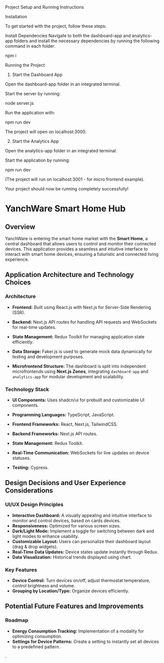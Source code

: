
Project Setup and Running Instructions

Installation

To get started with the project, follow these steps:

Install Dependencies Navigate to both the dashboard-app and analytics-app folders and install the necessary dependencies by running the following command in each folder:

npm i

Running the Project

1. Start the Dashboard App

Open the dashboard-app folder in an integrated terminal.

Start the server by running:

node server.js

Run the application with:

npm run dev

The project will open on localhost:3000.

2. Start the Analytics App

Open the analytics-app folder in an integrated terminal.

Start the application by running:

npm run dev

(The project will run  on localhost:3001 - for micro frontend example).

Your project should now be running completely successfully!


# YanchWare Smart Home Hub

## Overview

YanchWare is entering the smart home market with the **Smart Home**, a central dashboard that allows users to control and monitor their connected devices. This application provides a seamless and intuitive interface to interact with smart home devices, ensuring a futuristic and connected living experience.

## Application Architecture and Technology Choices

### Architecture

- **Frontend:** Built using React.js with Next.js for Server-Side Rendering (SSR).

- **Backend:** Next.js API routes for handling API requests and WebSockets for real-time updates.

- **State Management:** Redux Toolkit for managing application state efficiently.

- **Data Storage:** Faker.js is used to generate mock data dynamically for testing and development purposes.

- **Microfrontend Structure:** The dashboard is split into independent microfrontends using **Next.js Zones**, integrating `dashboard-app` and `analytics-app` for modular development and scalability.

### Technology Stack

- **UI Components:** Uses shadcn/ui for prebuilt and customizable UI components.

- **Programming Languages:** TypeScript, JavaScript.

- **Frontend Frameworks:** React, Next.js, TailwindCSS.

- **Backend Frameworks:** Next.js API routes.

- **State Management:** Redux Toolkit.

- **Real-Time Communication:** WebSockets for live updates on device statuses.

- **Testing:** Cypress.

## Design Decisions and User Experience Considerations

### UI/UX Design Principles

- **Interactive Dashboard:** A visually appealing and intuitive interface to monitor and control devices, based on cards devices.
- **Responsiveness:** Optimized for various screen sizes.
- **Dark/Light Mode:** Implement a toggle for switching between dark and light modes to enhance usability.
- **Customizable Layout:** Users can personalize their dashboard layout (drag & drop widgets).
- **Real-Time Data Updates:** Device states update instantly through Redux.
- **Data Visualization:** Historical trends displayed using chart.

### Key Features

- **Device Control:** Turn devices on/off, adjust thermostat temperature, control brightness and volume.
- **Grouping by Location/Type:** Organize devices efficiently.

## Potential Future Features and Improvements

### Roadmap

- **Energy Consumption Tracking:** Implementation of a modality for optimizing consumption.
- **Settings for Device Patterns:** Create a setting to instantly set all devices to a predefined pattern.




.

